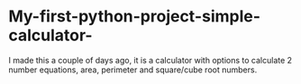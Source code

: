 # My-first-python-project-simple-calculator-
I made this a couple of days ago, it is a calculator with options to calculate 2 number equations, area, perimeter and square/cube root numbers. 
